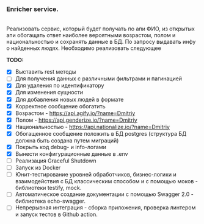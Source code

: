 ### Enricher service.
<br />
Реализовать сервис, который будет получать по апи ФИО, из открытых апи обогащать
ответ наиболее вероятными возрастом, полом и национальностью и сохранять данные в
БД. По запросу выдавать инфу о найденных людях. Необходимо реализовать следующее

**TODO:**
<!-- TODO-IST:START -->
* [x] Выставить rest методы
* [ ] Для получения данных с различными фильтрами и пагинацией
* [x] Для удаления по идентификатору
* [x] Для изменения сущности
* [x] Для добавления новых людей в формате
* [x] Корректное сообщение обогатить
* [x] Возрастом - https://api.agify.io/?name=Dmitriy
* [x] Полом - https://api.genderize.io/?name=Dmitriy
* [x] Национальностью - https://api.nationalize.io/?name=Dmitriy
* [x] Обогащенное сообщение положить в БД postgres (структура БД должна быть создана
   путем миграций)
* [x] Покрыть код debug- и info-логами
* [x] Вынести конфигурационные данные в .env
* [ ] Реализация Graceful Shutdown
* [ ] Запуск из Docker
* [ ] Юнит-тестирование уровней обработчиков, бизнес-логики и взаимодействия с БД классическим способом и с помощью моков - библиотеки testify, mock.
* [ ] Автоматическое создание документации с помощью Swagger 2.0 - библиотека echo-swagger.
* [ ] Непрерывная интеграция - сборка приложения, проверка линтером и запуск тестов в Github action.
<!-- TODO-IST:END -->
